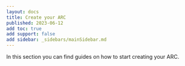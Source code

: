 ```yaml
---
layout: docs
title: Create your ARC
published: 2023-06-12
add toc: true
add support: false
add sidebar: _sidebars/mainSidebar.md
---
```


In this section you can find guides on how to start creating your ARC.